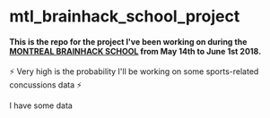 # mtl_brainhack_school_project

#### This is the repo for the project I've been working on during the [MONTREAL BRAINHACK SCHOOL](https://brainhackmtl.github.io/school2018/) from May 14th to June 1st 2018.

:zap: Very high is the probability I'll be working on some sports-related concussions data :zap:

I have some data 
